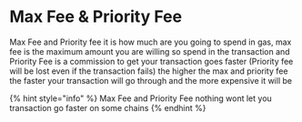 # Max Fee & Priority Fee

Max Fee and Priority fee it is how much are you going to spend in gas, max fee is the maximum amount you are willing so spend in the transaction and Priority Fee is a commission to get your transaction goes faster (Priority fee will be lost even if the transaction fails) the higher the max and priority fee the faster your transaction will go through and the more expensive it will be

{% hint style="info" %}
Max Fee and Priority Fee nothing wont let you transaction go faster on some chains
{% endhint %}

